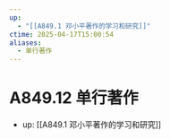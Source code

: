 ```yaml
---
up:
  - "[[A849.1 邓小平著作的学习和研究]]"
ctime: 2025-04-17T15:00:54
aliases:
  - 单行著作
---
```


# A849.12 单行著作

- up: [[A849.1 邓小平著作的学习和研究]]

